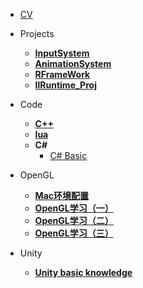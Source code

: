 <!-- docs/_sidebar.md -->

* [CV](/README.md)

* Projects
    * [**InputSystem**](/Proj/InputSystem/)
    * [**AnimationSystem**](/Proj/AnimationSystem/)
    * [**RFrameWork**](/Proj/RFrameWork/)
    * [**IlRuntime_Proj**](/Proj/ILR_FrameWork/)

* Code
    * [**C++**](/Code/C++/)
    * [**lua**](/Code/lua/)
    * **C#**
        * [C# Basic](/Code/CS/)
* OpenGL
    * [**Mac环境配置**](/Notes/OpenGL/SetEnvironment/)
    * [**OpenGL学习（一）**](/Notes/OpenGL/01/)
    * [**OpenGL学习（二）**](/Notes/OpenGL/02/)
    * [**OpenGL学习（三）**](/Notes/OpenGL/03/)

* Unity
    * [**Unity basic knowledge**]()

